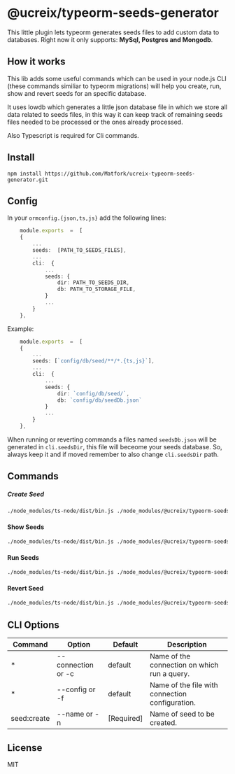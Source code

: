 # @ucreix/typeorm-seeds-generator
 
This little plugin lets typeorm generates seeds files to add custom data to databases.
Right now it only supports: **MySql, Postgres and Mongodb**.

How it works
----
This lib adds some useful commands which can be used in your node.js CLI (these commands similiar to typeorm migrations) will help you create, run, show and revert seeds for an specific database.

It uses lowdb which generates a little json database file in which we store all data related to seeds files, in this way it can keep track of remaining seeds files needed to be processed or the ones already processed.

Also Typescript is required for Cli commands.

Install
----
    npm install https://github.com/Matfork/ucreix-typeorm-seeds-generator.git    

Config
----
In your `ormconfig.{json,ts,js}` add the following lines:
```ts
    module.exports  =  [
    {
        ...
        seeds:  [PATH_TO_SEEDS_FILES],
        ...
        cli:  {
            ...
            seeds: {
                dir: PATH_TO_SEEDS_DIR,
                db: PATH_TO_STORAGE_FILE,
            } 
            ...
        }
    },
```

Example:
```ts
    module.exports  =  [
    {
        ...
        seeds: [`config/db/seed/**/*.{ts,js}`],
        ...
        cli:  {
            ...
            seeds: {
                dir: `config/db/seed/`,
                db: `config/db/seedDb.json`
            }
            ...
        }
    },
```

When running or reverting commands a files named `seedsDb.json` will be generated in `cli.seedsDir`, this file will beceome your seeds database. So, always keep it and if moved remember to also change `cli.seedsDir` path.

Commands
----
##### Create Seed
```sh
./node_modules/ts-node/dist/bin.js ./node_modules/@ucreix/typeorm-seeds-generator/dist/cli.js seed:create -n SeedExmapleFile
```

#### Show Seeds
```sh
./node_modules/ts-node/dist/bin.js ./node_modules/@ucreix/typeorm-seeds-generator/dist/cli.js seed:show
```

#### Run Seeds
```sh
./node_modules/ts-node/dist/bin.js ./node_modules/@ucreix/typeorm-seeds-generator/dist/cli.js seed:run
```
#### Revert Seed
```sh
./node_modules/ts-node/dist/bin.js ./node_modules/@ucreix/typeorm-seeds-generator/dist/cli.js seed:revert
```

CLI Options
----
| Command | Option | Default | Description
| ------ | ------ | ------ | ------ |
| * | --connection or -c | default | Name of the connection on which run a query.
| * | --config or -f | default | Name of the file with connection configuration.
| seed:create | --name or -n | [Required] | Name of seed to be created.

License
----
MIT